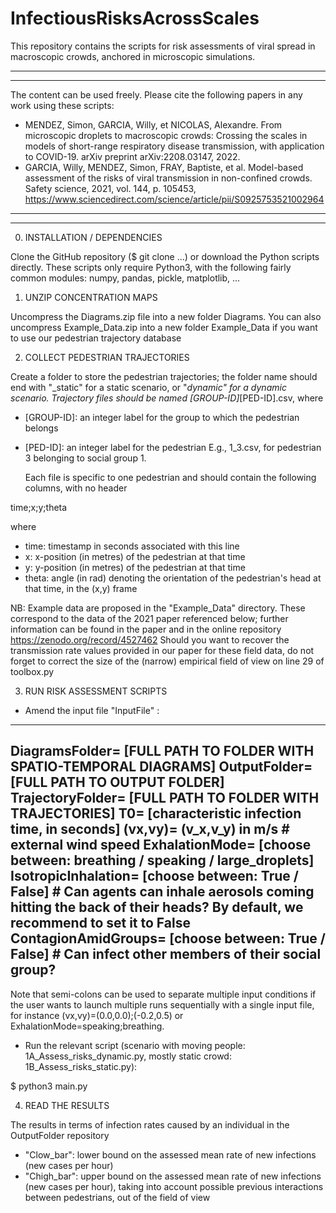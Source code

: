 # InfectiousRisksAcrossScales
This repository contains the scripts for risk assessments of viral spread in macroscopic crowds, anchored in microscopic simulations.
******************************************************
******************************************************
The content can be used freely. Please cite the following papers in any work using these scripts:
* MENDEZ, Simon, GARCIA, Willy, et NICOLAS, Alexandre. From microscopic droplets to macroscopic crowds: Crossing the scales in models of short-range respiratory disease transmission, with application to COVID-19. arXiv preprint arXiv:2208.03147, 2022.
* GARCIA, Willy, MENDEZ, Simon, FRAY, Baptiste, et al. Model-based assessment of the risks of viral transmission in non-confined crowds. Safety science, 2021, vol. 144, p. 105453, https://www.sciencedirect.com/science/article/pii/S0925753521002964
******************************************************
******************************************************

0) INSTALLATION / DEPENDENCIES

Clone the GitHub repository ($ git clone ...) or download the Python scripts directly.
These scripts only require Python3, with the following fairly common modules: numpy, pandas, pickle, matplotlib, ...

1) UNZIP CONCENTRATION MAPS

 Uncompress the Diagrams.zip file into a new folder Diagrams.
 You can also uncompress Example_Data.zip into a new folder Example_Data if you want to use our pedestrian trajectory database

2) COLLECT PEDESTRIAN TRAJECTORIES

Create a folder to store the pedestrian trajectories; the folder name should end with "_static" for a static scenario, or "_dynamic" for a dynamic scenario.
Trajectory files should be named [GROUP-ID]_[PED-ID].csv, where
* [GROUP-ID]: an integer label for the group to which the pedestrian belongs 
* [PED-ID]: an integer label for the pedestrian 
E.g., 1_3.csv, for pedestrian 3 belonging to social group 1.

	Each file is specific to one pedestrian and should contain the following columns, with no header
	
time;x;y;theta

where
* time: timestamp in seconds associated with this line
* x: x-position (in metres) of the pedestrian at that time
* y: y-position (in metres) of the pedestrian at that time
* theta: angle (in rad) denoting the orientation of the pedestrian's head at that time, in the (x,y) frame

NB: Example data are proposed in the "Example_Data" directory. These correspond to the data of the 2021 paper referenced below; further information can be found in the paper and in the online repository https://zenodo.org/record/4527462
Should you want to recover the transmission rate values provided in our paper for these field data, do not forget to correct the size of the (narrow) empirical field of view on line 29 of toolbox.py

3) RUN RISK ASSESSMENT SCRIPTS

* Amend the input file "InputFile" : 
--------------------------------------
DiagramsFolder= [FULL PATH TO FOLDER WITH SPATIO-TEMPORAL DIAGRAMS]
OutputFolder= [FULL PATH TO OUTPUT FOLDER]
TrajectoryFolder= [FULL PATH TO FOLDER WITH TRAJECTORIES]
T0= [characteristic infection time, in seconds]
(vx,vy)= (v_x,v_y) in m/s # external wind speed
ExhalationMode= [choose between: breathing / speaking / large\_droplets]
IsotropicInhalation= [choose between: True / False] # Can agents can inhale aerosols coming hitting the back of their heads? By default, we recommend to set it to False
ContagionAmidGroups= [choose between: True / False] # Can infect other members of their social group?
--------------------------------------

Note that semi-colons can be used to separate multiple input conditions if the user wants to launch multiple runs sequentially with a single input file, for instance (vx,vy)=(0.0,0.0);(-0.2,0.5) or ExhalationMode=speaking;breathing.

* Run the relevant script (scenario with moving people: 1A_Assess_risks_dynamic.py, mostly static crowd: 1B_Assess_risks_static.py):

$ python3 main.py

4) READ THE RESULTS

The results in terms of infection rates caused by an individual in the OutputFolder repository
* "Clow_bar": lower bound on the assessed mean rate of new infections (new cases per hour)
* "Chigh_bar": upper bound on the assessed mean rate of new infections (new cases per hour), taking into account possible previous interactions between pedestrians, out of the field of view


